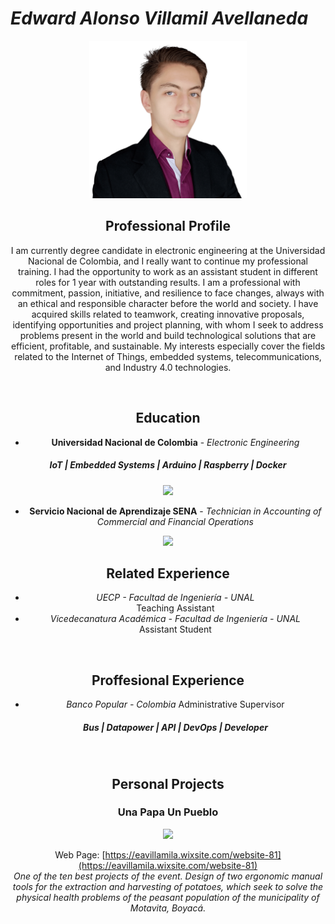 # ***Edward Alonso Villamil Avellaneda***

<div align="center">
<img src="photos/photo2.png" width="50%">

## **Professional Profile**
I am currently degree candidate in electronic engineering at the Universidad Nacional de Colombia, and I really want to continue my professional training. I had the opportunity to work as an assistant student in different roles for 1 year with outstanding results. I am a professional with commitment, passion, initiative, and resilience to face changes, always with an ethical and responsible character before the world and society. I have acquired skills related to teamwork, creating innovative proposals, identifying opportunities and project planning, with whom I seek to address problems present in the world and build technological solutions that are efficient, profitable, and sustainable. My interests especially cover the fields related to the Internet of Things, embedded systems, telecommunications, and Industry 4.0 technologies.

<br>

## **Education**

* **Universidad Nacional de Colombia** - *Electronic Engineering*
##### IoT | Embedded Systems | Arduino | Raspberry | Docker

<img src="https://bogota.unal.edu.co/web/html/imagenes/QsqV5UA4_400x400.jpg" width="15%">

* **Servicio Nacional de Aprendizaje SENA** - *Technician in Accounting of Commercial and Financial Operations*

<img src="https://i1.sndcdn.com/avatars-HOfZooNtNCaTXubE-JPWhzA-t500x500.jpg" width="20%">

<br>

## **Related Experience**
* *UECP - Facultad de Ingeniería - UNAL* <br>
  Teaching Assistant <br>
* *Vicedecanatura Académica - Facultad de Ingeniería - UNAL* <br>
  Assistant Student

<br>

## **Proffesional Experience**
* *Banco Popular - Colombia*
  Administrative Supervisor <br>
  ##### Bus | Datapower | API | DevOps | Developer <br>

<br>

## **Personal Projects**
### **Una Papa Un Pueblo**
<img src="https://static.wixstatic.com/media/b11b56_17416c4e195a4de4b0dea3dcc484eff4~mv2.png/v1/fill/w_235,h_230,al_c,q_85,usm_0.66_1.00_0.01,enc_auto/b11b56_17416c4e195a4de4b0dea3dcc484eff4~mv2.png" width="20%">

Web Page: [https://eavillamila.wixsite.com/website-81](https://eavillamila.wixsite.com/website-81) <br>
*One of the ten best projects of the event. Design of two ergonomic manual tools for the extraction and harvesting of potatoes, which seek to solve the physical health problems of the peasant population of the municipality of Motavita, Boyacá.*

</div>